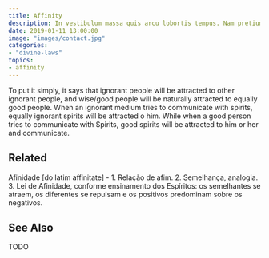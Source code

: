 ```yaml
---
title: Affinity
description: In vestibulum massa quis arcu lobortis tempus. Nam pretium arcu in odio vulputate luctus.
date: 2019-01-11 13:00:00
image: "images/contact.jpg"
categories:
- "divine-laws"
topics: 
- affinity
---
```


To put it simply, it says that ignorant people will be attracted to other ignorant people, and wise/good people will be naturally attracted to equally good people. When an ignorant medium tries to communicate with spirits, equally ignorant spirits will be attracted o him. While when a good person tries to communicate with Spirits, good spirits will be attracted to him or her and communicate. 

## Related
Afinidade [do latim affinitate] - 1. Relação de afim. 2. Semelhança, analogia. 3. Lei de Afinidade, conforme ensinamento dos Espíritos: os semelhantes se atraem, os diferentes se repulsam e os positivos predominam sobre os negativos.


## See Also
TODO



